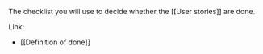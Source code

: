 The checklist you will use to decide whether the [[User stories]] are done. 

Link:
- [[Definition of done]]